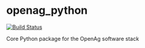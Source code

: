 openag\_python
==============

[![Build Status](https://travis-ci.org/OpenAgInitiative/openag_python.svg?branch=master)](https://travis-ci.org/OpenAgInitiative/openag_python)

Core Python package for the OpenAg software stack
